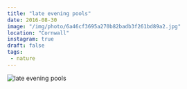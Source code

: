 ```yaml
---
title: "late evening pools"
date: 2016-08-30
image: "/img/photo/6a46cf3695a270b82badb3f261bd89a2.jpg"
location: "Cornwall"
instagram: true
draft: false
tags:
 - nature
---
```


![late evening pools](/img/photo/6a46cf3695a270b82badb3f261bd89a2.jpg)

